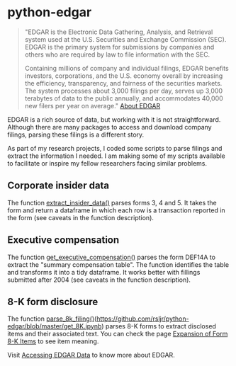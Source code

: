 # python-edgar #

> "EDGAR is the Electronic Data Gathering, Analysis, and Retrieval system used at the U.S. Securities and Exchange Commission (SEC). EDGAR is the primary system for submissions by companies and others who are required by law to file information with the SEC.  
>
> Containing millions of company and individual filings, EDGAR benefits investors, corporations, and the U.S. economy overall by increasing the efficiency, transparency, and fairness of the securities markets. The system processes about 3,000 filings per day, serves up 3,000 terabytes of data to the public annually, and accommodates 40,000 new filers per year on average." [About EDGAR](https://www.sec.gov/edgar/about)

EDGAR is a rich source of data, but working with it is not straightforward. Although there are many packages to access and download company filings, parsing these filings is a different story.  
  
As part of my research projects, I coded some scripts to parse filings and extract the information I needed. I am making some of my scripts available to facilitate or inspire my fellow researchers facing similar problems.

## Corporate insider data ##

The function [extract_insider_data()](https://github.com/rsljr/python-edgar/blob/master/insider_trading.ipynb) parses forms 3, 4 and 5. It takes the form and return a dataframe in which each row is a transaction reported in the form (see caveats in the function description).  

## Executive compensation ##

The function [get_executive_compensation()](https://github.com/rsljr/python-edgar/blob/master/get_exectuvive_compensation.ipynb) parses the form DEF14A to extract the "summary compensation table". The function identifies the table and transforms it into a tidy dataframe. It works better with fillings submitted after 2004 (see caveats in the function description).  

## 8-K form disclosure ##

The function [parse_8k_filing()]()(https://github.com/rsljr/python-edgar/blob/master/get_8K.ipynb) parses 8-K forms to extract disclosed items and their associated text.  You can check the page [Expansion of Form 8-K Items](https://www.sec.gov/rules/final/33-8400.htm) to see item meaning.  

Visit [Accessing EDGAR Data](https://www.sec.gov/edgar/searchedgar/accessing-edgar-data.htm) to know more about EDGAR.  

